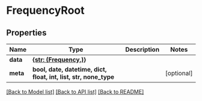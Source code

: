 # FrequencyRoot


## Properties
Name | Type | Description | Notes
------------ | ------------- | ------------- | -------------
**data** | [**{str: (Frequency,)}**](Frequency.md) |  | 
**meta** | **bool, date, datetime, dict, float, int, list, str, none_type** |  | [optional] 

[[Back to Model list]](../README.md#documentation-for-models) [[Back to API list]](../README.md#documentation-for-api-endpoints) [[Back to README]](../README.md)


